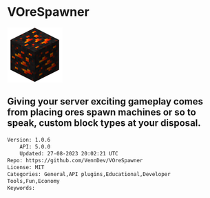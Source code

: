 # VOreSpawner
<img src="https://raw.githubusercontent.com/VennDev/VOreSpawner/278326469c5a935588609881fe53127236fe457c/icon.png" width="128" height="128" />

## Giving your server exciting gameplay comes from placing ores spawn machines or so to speak, custom block types at your disposal.
```properties
Version: 1.0.6
    API: 5.0.0
    Updated: 27-08-2023 20:02:21 UTC
Repo: https://github.com/VennDev/VOreSpawner
License: MIT
Categories: General,API plugins,Educational,Developer Tools,Fun,Economy
Keywords: 
```